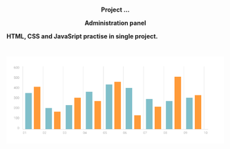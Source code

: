 #
<p align="center">
  <b> Project ... </b>
</p>

<p align="center">
  <b>Administration panel</b>

</p>
  <b>HTML, CSS and JavaSript practise in single project.

#
<p align="center">
<a href="https://adrianox.github.io/-Administration-panel//"><img src="images/chartStat.png" title="Administration panel" alt="chart1"></a>
</p> 
 


